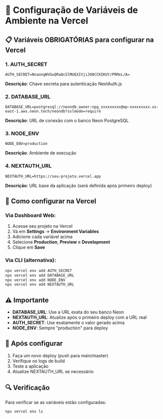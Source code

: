 # 🔧 Configuração de Variáveis de Ambiente na Vercel

## 📋 Variáveis OBRIGATÓRIAS para configurar na Vercel

### 1. AUTH_SECRET
```
AUTH_SECRET=NnaongWVGuQRaQcSlMUEXIVjiJO0CCKIKUY/PRMxL/A=
```
**Descrição**: Chave secreta para autenticação NextAuth.js

### 2. DATABASE_URL
```
DATABASE_URL=postgresql://neondb_owner:npg_xxxxxxxxx@ep-xxxxxxxxx.us-east-1.aws.neon.tech/neondb?sslmode=require
```
**Descrição**: URL de conexão com o banco Neon PostgreSQL

### 3. NODE_ENV
```
NODE_ENV=production
```
**Descrição**: Ambiente de execução

### 4. NEXTAUTH_URL
```
NEXTAUTH_URL=https://seu-projeto.vercel.app
```
**Descrição**: URL base da aplicação (será definida após primeiro deploy)

## 🔧 Como configurar na Vercel

### Via Dashboard Web:
1. Acesse seu projeto na Vercel
2. Vá em **Settings** → **Environment Variables**
3. Adicione cada variável acima
4. Selecione **Production**, **Preview** e **Development**
5. Clique em **Save**

### Via CLI (alternativa):
```bash
npx vercel env add AUTH_SECRET
npx vercel env add DATABASE_URL
npx vercel env add NODE_ENV
npx vercel env add NEXTAUTH_URL
```

## ⚠️ Importante

- **DATABASE_URL**: Use a URL exata do seu banco Neon
- **NEXTAUTH_URL**: Atualize após o primeiro deploy com a URL real
- **AUTH_SECRET**: Use exatamente o valor gerado acima
- **NODE_ENV**: Sempre "production" para deploy

## 🚀 Após configurar

1. Faça um novo deploy (push para main/master)
2. Verifique os logs de build
3. Teste a aplicação
4. Atualize NEXTAUTH_URL se necessário

## 🔍 Verificação

Para verificar se as variáveis estão configuradas:
```bash
npx vercel env ls
```